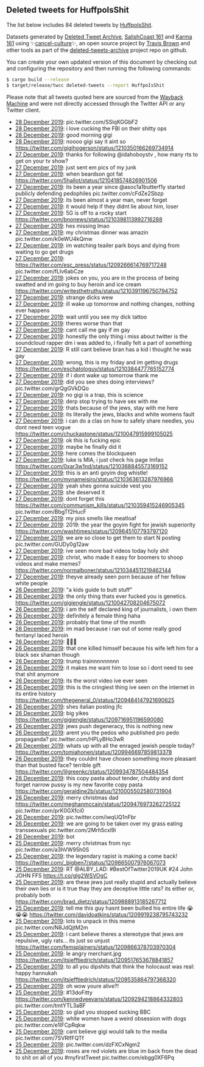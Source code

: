 ## Deleted tweets for HuffpoIsShit

The list below includes 84 deleted tweets by
[HuffpoIsShit](https://twitter.com/HuffpoIsShit).



Datasets generated by [Deleted Tweet Archive](https://twitter.com/deletedtweet161), 
[SalishCoast 161](https://twitter.com/SalishCoastA) and [Karma 161](https://twitter.com/KarmaOneSixOne) 
using ✨[cancel-culture](https://github.com/travisbrown/cancel-culture)✨, an open source project by 
[Travis Brown](https://twitter.com/travisbrown) and other tools as part of the 
[deleted-tweets-archive](https://github.com/salcoast/deleted-tweets-archive/) project repo on github.

You can create your own updated version of this document by checking out and configuring the
repository and then running the following commands:

```bash
$ cargo build --release
$ target/release/twcc deleted-tweets --report HuffpoIsShit
```

Please note that all tweets quoted here are sourced from the
[Wayback Machine](https://web.archive.org) and were not directly accessed through the Twitter API or
any Twitter client.

* [28 December 2019](https://web.archive.org/web/20191228200947/https://twitter.com/HuffpoIsShit/status/1210987071822798849): pic.twitter.com/SSlqKGGbF2
* [28 December 2019](https://web.archive.org/web/20191228200947/https://twitter.com/HuffpoIsShit/status/1210987071822798849): i love cucking the FBI on their shitty ops
* [28 December 2019](https://web.archive.org/web/20191228131125/https://twitter.com/HuffpoIsShit/status/1210888972936896512): good morning gigi
* [28 December 2019](https://web.archive.org/web/20191228131125/https://twitter.com/HuffpoIsShit/status/1210888972936896512): noooo gigi say it aint so https://twitter.com/gigihogerson/status/1210350166269734914
* [27 December 2019](https://web.archive.org/web/20191227101144/https://twitter.com/HuffpoIsShit/status/1210448334978191360): thanks for following  @idahoboystv , how many rts to get on your tv show?
* [27 December 2019](https://web.archive.org/web/20191227153536/https://twitter.com/HuffpoIsShit/status/1210447267574026240): just sent em pics of my junk
* [27 December 2019](https://web.archive.org/web/20191227064659/https://twitter.com/HuffpoIsShit/status/1210419562950352896): when beardson got fat https://twitter.com/5hallot/status/1210418574826901506
* [27 December 2019](https://web.archive.org/web/20191227094054/https://twitter.com/HuffpoIsShit/status/1210406900711542785): its been a year since @asoc1a1butterf1y started publicly defending pedophiles pic.twitter.com/cFdZe2Sbzp
* [27 December 2019](https://web.archive.org/web/20191227220211/https://twitter.com/HuffpoIsShit/status/1210406545441341440): its been almost a year man, never forget
* [27 December 2019](https://web.archive.org/web/20191227040453/https://twitter.com/HuffpoIsShit/status/1210402541227462663): it would help if they didnt lie about him, loser
* [27 December 2019](https://web.archive.org/web/20191228005936/https://twitter.com/HuffpoIsShit/status/1210400288328372224): 5G is off to a rocky start https://twitter.com/bnonews/status/1210398113992716288
* [27 December 2019](https://web.archive.org/web/20191227041519/https://twitter.com/HuffpoIsShit/status/1210399674076729345): hes missing lmao
* [27 December 2019](https://web.archive.org/web/20191227085224/https://twitter.com/HuffpoIsShit/status/1210393613131272197): my christmas dinner was amazin pic.twitter.com/k0eWU4kQmw
* [27 December 2019](https://web.archive.org/web/20191227060559/https://twitter.com/HuffpoIsShit/status/1210392874635923457): im watching teailer park boys and dying from waiting to go get drugs
* [27 December 2019](https://web.archive.org/web/20191227070825/https://twitter.com/HuffpoIsShit/status/1210392666141319168): https://twitter.com/esc_press/status/1209266614769717248  pic.twitter.com/fLIv6abCze
* [27 December 2019](https://web.archive.org/web/20191227040735/https://twitter.com/HuffpoIsShit/status/1210392196807049216): jokes on you, you are in the process of being swatted and im going to buy heroin and ice cream https://twitter.com/writesthetruths/status/1210391196750794752
* [27 December 2019](https://web.archive.org/web/20191227080945/https://twitter.com/HuffpoIsShit/status/1210389185573593089): strange dicks wew
* [27 December 2019](https://web.archive.org/web/20191227031927/https://twitter.com/HuffpoIsShit/status/1210389041251835904): ill wake up tomorrow and nothing changes, nothing ever happens
* [27 December 2019](https://web.archive.org/web/20191227085053/https://twitter.com/HuffpoIsShit/status/1210387213550272520): wait until you see my dick tattoo
* [27 December 2019](https://web.archive.org/web/20191227105155/https://twitter.com/HuffpoIsShit/status/1210386851632230401): theres worse than that
* [27 December 2019](https://web.archive.org/web/20191227233750/https://twitter.com/HuffpoIsShit/status/1210386766034882560): cant call me gay if im gay
* [27 December 2019](https://web.archive.org/web/20191227031133/https://twitter.com/HuffpoIsShit/status/1210385656649830400): honestly the only thing i miss about twitter is the soundcloud rapper dm i was added to, i finally felt a part of something
* [27 December 2019](https://web.archive.org/web/20191227064406/https://twitter.com/HuffpoIsShit/status/1210385175772909569): R  still cant believe bran has a kid i thought he was gay
* [27 December 2019](https://web.archive.org/web/20191227064438/https://twitter.com/HuffpoIsShit/status/1210384613136355328): wrong, this is my friday and im getting drugs https://twitter.com/eschatologuy/status/1210384477765152774
* [27 December 2019](https://web.archive.org/web/20191227060203/https://twitter.com/HuffpoIsShit/status/1210384145798639616): if i dont wake up tomorrow thank me
* [27 December 2019](https://web.archive.org/web/20191227092917/https://twitter.com/HuffpoIsShit/status/1210383926168051712): did you see shes doing interviews? pic.twitter.com/grQgGVkDQo
* [27 December 2019](https://web.archive.org/web/20191227120729/https://twitter.com/HuffpoIsShit/status/1210383021557374976): no gigi is a trap, this is science
* [27 December 2019](https://web.archive.org/web/20191227120729/https://twitter.com/HuffpoIsShit/status/1210383021557374976): derp stop trying to have sex with me
* [27 December 2019](https://web.archive.org/web/20191227072300/https://twitter.com/HuffpoIsShit/status/1210380855794970624): thats because of the jews, stay with me here
* [27 December 2019](https://web.archive.org/web/20191227072300/https://twitter.com/HuffpoIsShit/status/1210380855794970624): its literally the jews, blacks and white womens fault
* [27 December 2019](https://web.archive.org/web/20191227015747/https://twitter.com/HuffpoIsShit/status/1210375006422745089): i can do a clas on how to safely share needles, you dont need teen vogue https://twitter.com/chuckastone/status/1210047915999105025
* [27 December 2019](https://web.archive.org/web/20191227021135/https://twitter.com/HuffpoIsShit/status/1210373231733018625): ok this is fucking epic
* [27 December 2019](https://web.archive.org/web/20191227021714/https://twitter.com/HuffpoIsShit/status/1210371611788021760): maybe he finally did it
* [27 December 2019](https://web.archive.org/web/20191227042656/https://twitter.com/HuffpoIsShit/status/1210369763140161540): here comes the blockqueen
* [27 December 2019](https://web.archive.org/web/20191227015848/https://twitter.com/HuffpoIsShit/status/1210369241184133121): luke is MIA, i just check his page lmfao https://twitter.com/0xar3w1nd/status/1210368845573169152
* [27 December 2019](https://web.archive.org/web/20191227151256/https://twitter.com/HuffpoIsShit/status/1210367330628390913): this is an anti goyim dog whistle! https://twitter.com/mynameisjro/status/1210363613287976966
* [27 December 2019](https://web.archive.org/web/20191227032356/https://twitter.com/HuffpoIsShit/status/1210367010682654721): yeah shes gonna suicide vest you
* [27 December 2019](https://web.archive.org/web/20191227015334/https://twitter.com/HuffpoIsShit/status/1210361861293649921): she deserved it
* [27 December 2019](https://web.archive.org/web/20191227144907/https://twitter.com/HuffpoIsShit/status/1210359801454178311): dont forget this  https://twitter.com/communism_kills/status/1210359415246905345  pic.twitter.com/BbgTf2HucF
* [27 December 2019](https://web.archive.org/web/20191227012743/https://twitter.com/HuffpoIsShit/status/1210358958310989824): my piss smells like meatloaf
* [27 December 2019](https://web.archive.org/web/20191227012543/https://twitter.com/HuffpoIsShit/status/1210357491617456128): 2019: the year the goyim fight for jewish superiority https://twitter.com/washtimes/status/1209645107793797120
* [27 December 2019](https://web.archive.org/web/20191227124730/https://twitter.com/HuffpoIsShit/status/1210356405133348865): we are so close to get them to start N posting pic.twitter.com/GUDy0g12aw
* [27 December 2019](https://web.archive.org/web/20191227003523/https://twitter.com/HuffpoIsShit/status/1210356180473860096): ive seen more bad videos today holy shit
* [27 December 2019](https://web.archive.org/web/20191227005130/https://twitter.com/HuffpoIsShit/status/1210355798708232192): christ, who made it easy for boomers to shoop videos and make memes? https://twitter.com/normalboner/status/1210344511219462144
* [27 December 2019](https://web.archive.org/web/20191227002431/https://twitter.com/HuffpoIsShit/status/1210355077678014466): theyve already seen porn because of her fellow white people
* [26 December 2019](https://web.archive.org/web/20191226234439/https://twitter.com/HuffpoIsShit/status/1210344189206106112): "a kids guide to butt stuff"
* [26 December 2019](https://web.archive.org/web/20191226233902/https://twitter.com/HuffpoIsShit/status/1210342736961921024): the only thing thats ever fucked you is genetics. https://twitter.com/gigiengle/status/1210042708204675072
* [26 December 2019](https://web.archive.org/web/20191226235211/https://twitter.com/HuffpoIsShit/status/1210342088795205632): i am the self declared king of journalists, i own them
* [26 December 2019](https://web.archive.org/web/20191226231119/https://twitter.com/HuffpoIsShit/status/1210334138684903429): definitely a female thing haha
* [26 December 2019](https://web.archive.org/web/20191226230519/https://twitter.com/HuffpoIsShit/status/1210333541151719426): probably that time of the month
* [26 December 2019](https://web.archive.org/web/20191226175544/https://twitter.com/HuffpoIsShit/status/1210256845887213569): im mad because i ran out of some really good fentanyl laced heroin
* [26 December 2019](https://web.archive.org/web/20191226175024/https://twitter.com/HuffpoIsShit/status/1210252809259683842): 🤫🤫🤫
* [26 December 2019](https://web.archive.org/web/20191226174345/https://twitter.com/HuffpoIsShit/status/1210251675048534017): that one killed himself because his wife left him for a black sex shaman though
* [26 December 2019](https://web.archive.org/web/20191226172233/https://twitter.com/HuffpoIsShit/status/1210247492450828292): trump trainnnnnnnnn
* [26 December 2019](https://web.archive.org/web/20191226172251/https://twitter.com/HuffpoIsShit/status/1210247417192468480): it makes me want him to lose so i dont need to see that shit anymore
* [26 December 2019](https://web.archive.org/web/20191226172256/https://twitter.com/HuffpoIsShit/status/1210247136203431936): its the worst video ive ever seen
* [26 December 2019](https://web.archive.org/web/20191226172354/https://twitter.com/HuffpoIsShit/status/1210246649236336640): this is the cringiest thing ive seen on the internet in its entire history https://twitter.com/thegeneral_0/status/1209484147921690625
* [26 December 2019](https://web.archive.org/web/20191226041517/https://twitter.com/HuffpoIsShit/status/1210050328592302080): shes italian posting jfc
* [26 December 2019](https://web.archive.org/web/20191226032626/https://twitter.com/HuffpoIsShit/status/1210034423787347970): big yikes https://twitter.com/gigiengle/status/1209716951196590080
* [26 December 2019](https://web.archive.org/web/20191226032421/https://twitter.com/HuffpoIsShit/status/1210034139740569600): jews push degeneracy, this is nothing new
* [26 December 2019](https://web.archive.org/web/20191226025638/https://twitter.com/HuffpoIsShit/status/1210026011754151938): arent you the pedos who published pro pedo propaganda? pic.twitter.com/HPLyBHo3wR
* [26 December 2019](https://web.archive.org/web/20191226014644/https://twitter.com/HuffpoIsShit/status/1210013426241720321): whats up with all the enraged jewish people today? https://twitter.com/tomiahonen/status/1209946697859813378
* [26 December 2019](https://web.archive.org/web/20191226015204/https://twitter.com/HuffpoIsShit/status/1210010649717354497): they couldnt have chosen something more pleasant than that busted face? terrible gift https://twitter.com/lilgreenkc/status/1209934787504484354
* [26 December 2019](https://web.archive.org/web/20191226014624/https://twitter.com/HuffpoIsShit/status/1210009890644791297): this copy pasta about tender, chubby  and dont forget narrow pussy is my new favorite copy pasta https://twitter.com/geraldine2b/status/1210005502580731904
* [26 December 2019](https://web.archive.org/web/20191226013649/https://twitter.com/HuffpoIsShit/status/1210008478099628032): merry christmas dad  https://twitter.com/meghanmccain/status/1209476973262725122  pic.twitter.com/prK0GXfci0
* [26 December 2019](https://web.archive.org/web/20191226012540/https://twitter.com/HuffpoIsShit/status/1210007787616555008): pic.twitter.com/iwqUQ1nFbr
* [26 December 2019](https://web.archive.org/web/20191226011920/https://twitter.com/HuffpoIsShit/status/1210004945723908097): we are going to be taken over my grass eating transsexuals pic.twitter.com/2Mrh5cxl9i
* [26 December 2019](https://web.archive.org/web/20191226002706/https://twitter.com/HuffpoIsShit/status/1209990904204976129): bot
* [25 December 2019](https://web.archive.org/web/20191225224447/https://twitter.com/HuffpoIsShit/status/1209965426123382785): merry christmas from nyc pic.twitter.com/a3hVW95h0S
* [25 December 2019](https://web.archive.org/web/20191225220621/https://twitter.com/HuffpoIsShit/status/1209955388747067392): the legendary rapist is making a come back! https://twitter.com/_bigben7/status/1209865007976067073
* [25 December 2019](https://web.archive.org/web/20191225212829/https://twitter.com/HuffpoIsShit/status/1209949057197760516): RT @ALBY_LAD: #BestOfTwitter2019UK #24 John JOHN FFS https://t.co/gIg2WSVOgC
* [25 December 2019](https://web.archive.org/web/20191225203335/https://twitter.com/HuffpoIsShit/status/1209932509405990912): are these jews just really stupid and actually believe their own lies or is it true thay they are deceptive little rats? its either or, probably both https://twitter.com/brad_dietz/status/1209888913185267712
* [25 December 2019](https://web.archive.org/web/20191225201652/https://twitter.com/HuffpoIsShit/status/1209930439894413312): tell me this guy hasnt been bullied his entire life 😭😭😭 https://twitter.com/davidoatkins/status/1209919238795743232
* [25 December 2019](https://web.archive.org/web/20191225190018/https://twitter.com/HuffpoIsShit/status/1209907696268435461): lots to unpack in this meme pic.twitter.com/N8JdQjtM2m
* [25 December 2019](https://web.archive.org/web/20191225180015/https://twitter.com/HuffpoIsShit/status/1209895822252560384): i cant believe theres a stereotype that jews are repulsive, ugly rats... its just so unjust https://twitter.com/femsplainers/status/1209866378703970304
* [25 December 2019](https://web.archive.org/web/20191225143612/https://twitter.com/HuffpoIsShit/status/1209842738201538565): le angry merchant.jpg https://twitter.com/itsjefftiedrich/status/1209517653678841857
* [25 December 2019](https://web.archive.org/web/20191225134454/https://twitter.com/HuffpoIsShit/status/1209828485109297153): to all you dipshits that think the holocaust was real: happy hannukah https://twitter.com/itsjefftiedrich/status/1209535864797368320
* [25 December 2019](https://web.archive.org/web/20191225060604/https://twitter.com/HuffpoIsShit/status/1209715514722922496): oh wow youre alive?!
* [25 December 2019](https://web.archive.org/web/20191225060230/https://twitter.com/HuffpoIsShit/status/1209715421160595456): #13doFitty   https://twitter.com/kennedyeevans/status/1209294218864332803  pic.twitter.com/tmtYTL3aBF
* [25 December 2019](https://web.archive.org/web/20191225060804/https://twitter.com/HuffpoIsShit/status/1209713037353127936): so glad you stopped sucking BBC
* [25 December 2019](https://web.archive.org/web/20191225060001/https://twitter.com/HuffpoIsShit/status/1209710943153864704): white women have a weird obsession with dogs pic.twitter.com/e1IFCpRqkw
* [25 December 2019](https://web.archive.org/web/20191225054409/https://twitter.com/HuffpoIsShit/status/1209709905747304448): cant believe gigi would talk to the media pic.twitter.com/7SVRlfFQTf
* [25 December 2019](https://web.archive.org/web/20191225053537/https://twitter.com/HuffpoIsShit/status/1209707904183476225): pic.twitter.com/dzFXCxNgm2
* [25 December 2019](https://web.archive.org/web/20191225053114/https://twitter.com/HuffpoIsShit/status/1209706771620810754): roses are red violets are blue im back from the dead to shit on all of you   #myfirstTweet  pic.twitter.com/ebgg0XF6Pq
